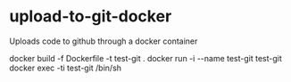 # upload-to-git-docker
Uploads code to github through a docker container


docker build -f Dockerfile -t test-git .
docker run -i --name test-git test-git
docker exec -ti test-git /bin/sh
